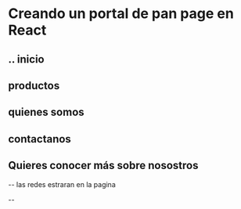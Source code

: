 # Creando un portal de pan page en React 
..
inicio
--
productos
--
quienes somos 
--
contactanos
--

## Quieres conocer más sobre nosostros

--
las redes estraran en la pagina 


--



